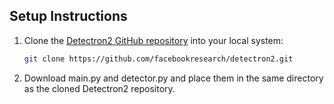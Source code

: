 ## Setup Instructions

1. Clone the [Detectron2 GitHub repository](https://github.com/facebookresearch/detectron2) into your local system:
   ```bash
   git clone https://github.com/facebookresearch/detectron2.git
2. Download main.py and detector.py and place them in the same directory as the cloned Detectron2 repository.
